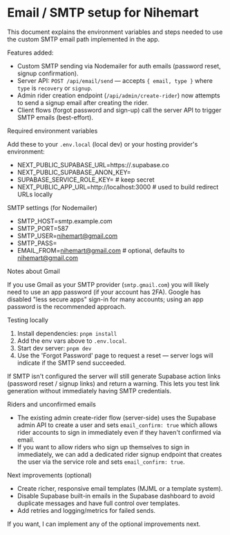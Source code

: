 # Email / SMTP setup for Nihemart

This document explains the environment variables and steps needed to use the custom SMTP email path implemented in the app.

Features added:

-  Custom SMTP sending via Nodemailer for auth emails (password reset, signup confirmation).
-  Server API: `POST /api/email/send` — accepts `{ email, type }` where `type` is `recovery` or `signup`.
-  Admin rider creation endpoint (`/api/admin/create-rider`) now attempts to send a signup email after creating the rider.
-  Client flows (forgot password and sign-up) call the server API to trigger SMTP emails (best-effort).

Required environment variables

Add these to your `.env.local` (local dev) or your hosting provider's environment:

-  NEXT_PUBLIC_SUPABASE_URL=https://<project-ref>.supabase.co
-  NEXT_PUBLIC_SUPABASE_ANON_KEY=<public-anon-key>
-  SUPABASE_SERVICE_ROLE_KEY=<service-role-key> # keep secret
-  NEXT_PUBLIC_APP_URL=http://localhost:3000 # used to build redirect URLs locally

SMTP settings (for Nodemailer)

-  SMTP_HOST=smtp.example.com
-  SMTP_PORT=587
-  SMTP_USER=nihemart@gmail.com
-  SMTP_PASS=<smtp-password-or-app-password>
-  EMAIL_FROM=nihemart@gmail.com # optional, defaults to nihemart@gmail.com

Notes about Gmail

If you use Gmail as your SMTP provider (`smtp.gmail.com`) you will likely need to use an app password (if your account has 2FA). Google has disabled "less secure apps" sign-in for many accounts; using an app password is the recommended approach.

Testing locally

1. Install dependencies: `pnpm install`
2. Add the env vars above to `.env.local`.
3. Start dev server: `pnpm dev`
4. Use the 'Forgot Password' page to request a reset — server logs will indicate if the SMTP send succeeded.

If SMTP isn't configured the server will still generate Supabase action links (password reset / signup links) and return a warning. This lets you test link generation without immediately having SMTP credentials.

Riders and unconfirmed emails

-  The existing admin create-rider flow (server-side) uses the Supabase admin API to create a user and sets `email_confirm: true` which allows rider accounts to sign in immediately even if they haven't confirmed via email.
-  If you want to allow riders who sign up themselves to sign in immediately, we can add a dedicated rider signup endpoint that creates the user via the service role and sets `email_confirm: true`.

Next improvements (optional)

-  Create richer, responsive email templates (MJML or a template system).
-  Disable Supabase built-in emails in the Supabase dashboard to avoid duplicate messages and have full control over templates.
-  Add retries and logging/metrics for failed sends.

If you want, I can implement any of the optional improvements next.
